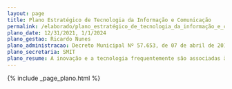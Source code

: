 ```yaml
---
layout: page
title: Plano Estratégico de Tecnologia da Informação e Comunicação
permalink: /elaborado/plano_estratégico_de_tecnologia_da_informação_e_comunicação
plano_date: 12/31/2021, 1/1/2024
plano_gestao: Ricardo Nunes
plano_administracao: Decreto Municipal Nº 57.653, de 07 de abril de 2017
plano_secretaria: SMIT
plano_resume: A inovação e a tecnologia frequentemente são associadas à disrupção e ao desenvolvimento de produtos digitais, porém, isso só é viável com uma política pública focada no desenvolvimento das pessoas, capacitando-as continuamente. O PETIC, resultado do trabalho dos servidores da prefeitura, visa capacitar tanto os agentes públicos quanto os cidadãos no uso da tecnologia, visando otimizar serviços e promover inclusão social. O plano define metas estratégicas para a Administração Municipal e temas de tecnologia a serem desenvolvidos, alinhando-se com outros planejamentos setoriais, como o Plano de Metas, para suportar as políticas públicas municipais.
---
```

<div>
{% include _page_plano.html %}
</div>
